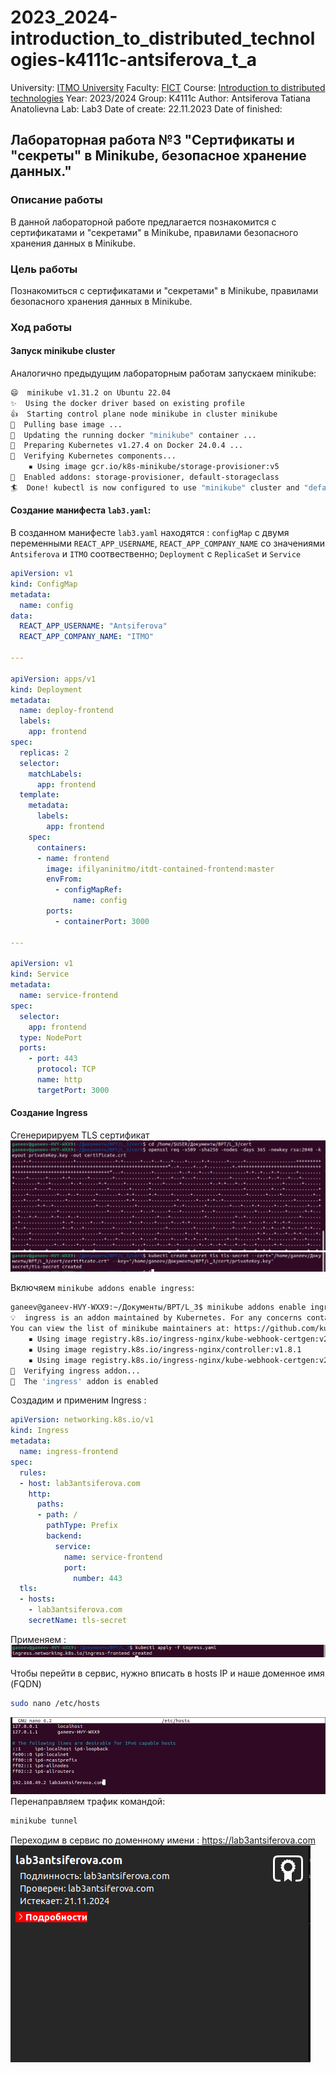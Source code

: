 # 2023_2024-introduction_to_distributed_technologies-k4111c-antsiferova_t_a

University: [ITMO University](https://itmo.ru/ru/)
Faculty: [FICT](https://fict.itmo.ru)
Course: [Introduction to distributed technologies](https://github.com/itmo-ict-faculty/introduction-to-distributed-technologies)
Year: 2023/2024
Group: K4111c
Author: Antsiferova Tatiana Anatolievna
Lab: Lab3
Date of create: 22.11.2023
Date of finished: 

## Лабораторная работа №3 "Сертификаты и "секреты" в Minikube, безопасное хранение данных."
### Описание работы
В данной лабораторной работе предлагается познакомится с сертификатами и "секретами" в Minikube, правилами безопасного хранения данных в Minikube.
### Цель работы
Познакомиться с сертификатами и "секретами" в Minikube, правилами безопасного хранения данных в Minikube.
### Ход работы
#### Запуск minikube cluster
Аналогично предыдущим лабораторным работам запускаем minikube:

```bash
😄  minikube v1.31.2 on Ubuntu 22.04 
✨  Using the docker driver based on existing profile
👍  Starting control plane node minikube in cluster minikube
🚜  Pulling base image ...
🔄  Updating the running docker "minikube" container ...
🐳  Preparing Kubernetes v1.27.4 on Docker 24.0.4 ...
🔎  Verifying Kubernetes components...
    ▪ Using image gcr.io/k8s-minikube/storage-provisioner:v5
🌟  Enabled addons: storage-provisioner, default-storageclass
🏄  Done! kubectl is now configured to use "minikube" cluster and "default" namespace by default
```
#### Создание манифеста `lab3.yaml`:
В созданном манифесте `lab3.yaml` находятся : `configMap` с двумя переменными `REACT_APP_USERNAME`, `REACT_APP_COMPANY_NAME` со значениями  `Antsiferova` и `ITMO` соотвественно; `Deployment` c `ReplicaSet` и `Service` 
```yaml
apiVersion: v1
kind: ConfigMap
metadata:
  name: config
data:
  REACT_APP_USERNAME: "Antsiferova"
  REACT_APP_COMPANY_NAME: "ITMO"

---

apiVersion: apps/v1
kind: Deployment
metadata:
  name: deploy-frontend
  labels:
    app: frontend
spec:
  replicas: 2
  selector:
    matchLabels:
      app: frontend
  template:
    metadata:
      labels:
        app: frontend
    spec:
      containers:
      - name: frontend
        image: ifilyaninitmo/itdt-contained-frontend:master
        envFrom:
          - configMapRef:
              name: config
        ports:
          - containerPort: 3000
          
---
          
apiVersion: v1
kind: Service
metadata:
  name: service-frontend
spec:
  selector:
    app: frontend
  type: NodePort
  ports:
    - port: 443
      protocol: TCP
      name: http
      targetPort: 3000
```
#### Создание Ingress
Сгенеририруем TLS сертификат
![](/lab3/images/image1.png)
![](/lab3/images/image2.png)

Включяем `minikube addons enable ingress`:

```bash
ganeev@ganeev-HVY-WXX9:~/Документы/ВРТ/L_3$ minikube addons enable ingress  
💡  ingress is an addon maintained by Kubernetes. For any concerns contact minikube on GitHub.
You can view the list of minikube maintainers at: https://github.com/kubernetes/minikube/blob/master/OWNERS
    ▪ Using image registry.k8s.io/ingress-nginx/kube-webhook-certgen:v20230407
    ▪ Using image registry.k8s.io/ingress-nginx/controller:v1.8.1
    ▪ Using image registry.k8s.io/ingress-nginx/kube-webhook-certgen:v20230407
🔎  Verifying ingress addon...
🌟  The 'ingress' addon is enabled
```
Создадим и применим Ingress :
```yaml
apiVersion: networking.k8s.io/v1
kind: Ingress
metadata:
  name: ingress-frontend
spec:
  rules:
  - host: lab3antsiferova.com
    http:
      paths:
      - path: /
        pathType: Prefix
        backend:
          service:
            name: service-frontend
            port:
              number: 443
  tls:
  - hosts:
    - lab3antsiferova.com
    secretName: tls-secret
```
Применяем :
![](/lab3/images/image3.png)

Чтобы перейти в сервис, нужно вписать в hosts IP и наше доменное имя (FQDN) 
```bash
sudo nano /etc/hosts
```
![](/lab3/images/image4.png)
Перенаправляем трафик командой: 
```bash
minikube tunnel
```
Переходим в сервис по доменному имени :
https://lab3antsiferova.com
![](/lab3/images/image5.png)

